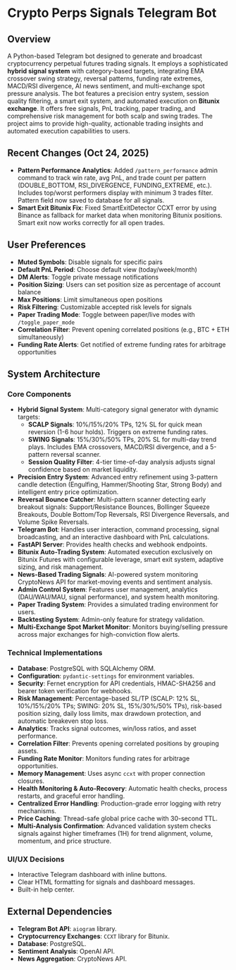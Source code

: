# Crypto Perps Signals Telegram Bot

## Overview
A Python-based Telegram bot designed to generate and broadcast cryptocurrency perpetual futures trading signals. It employs a sophisticated **hybrid signal system** with category-based targets, integrating EMA crossover swing strategy, reversal patterns, funding rate extremes, MACD/RSI divergence, AI news sentiment, and multi-exchange spot pressure analysis. The bot features a precision entry system, session quality filtering, a smart exit system, and automated execution on **Bitunix exchange**. It offers free signals, PnL tracking, paper trading, and comprehensive risk management for both scalp and swing trades. The project aims to provide high-quality, actionable trading insights and automated execution capabilities to users.

## Recent Changes (Oct 24, 2025)
- **Pattern Performance Analytics**: Added `/pattern_performance` admin command to track win rate, avg PnL, and trade count per pattern (DOUBLE_BOTTOM, RSI_DIVERGENCE, FUNDING_EXTREME, etc.). Includes top/worst performers display with minimum 3 trades filter. Pattern field now saved to database for all signals.
- **Smart Exit Bitunix Fix**: Fixed SmartExitDetector CCXT error by using Binance as fallback for market data when monitoring Bitunix positions. Smart exit now works correctly for all open trades.

## User Preferences
- **Muted Symbols**: Disable signals for specific pairs
- **Default PnL Period**: Choose default view (today/week/month)
- **DM Alerts**: Toggle private message notifications
- **Position Sizing**: Users can set position size as percentage of account balance
- **Max Positions**: Limit simultaneous open positions
- **Risk Filtering**: Customizable accepted risk levels for signals
- **Paper Trading Mode**: Toggle between paper/live modes with `/toggle_paper_mode`
- **Correlation Filter**: Prevent opening correlated positions (e.g., BTC + ETH simultaneously)
- **Funding Rate Alerts**: Get notified of extreme funding rates for arbitrage opportunities

## System Architecture

### Core Components
- **Hybrid Signal System**: Multi-category signal generator with dynamic targets:
  - **SCALP Signals**: 10%/15%/20% TPs, 12% SL for quick mean reversion (1-6 hour holds). Triggers on extreme funding rates.
  - **SWING Signals**: 15%/30%/50% TPs, 20% SL for multi-day trend plays. Includes EMA crossovers, MACD/RSI divergence, and a 5-pattern reversal scanner.
  - **Session Quality Filter**: 4-tier time-of-day analysis adjusts signal confidence based on market liquidity.
- **Precision Entry System**: Advanced entry refinement using 3-pattern candle detection (Engulfing, Hammer/Shooting Star, Strong Body) and intelligent entry price optimization.
- **Reversal Bounce Catcher**: Multi-pattern scanner detecting early breakout signals: Support/Resistance Bounces, Bollinger Squeeze Breakouts, Double Bottom/Top Reversals, RSI Divergence Reversals, and Volume Spike Reversals.
- **Telegram Bot**: Handles user interaction, command processing, signal broadcasting, and an interactive dashboard with PnL calculations.
- **FastAPI Server**: Provides health checks and webhook endpoints.
- **Bitunix Auto-Trading System**: Automated execution exclusively on Bitunix Futures with configurable leverage, smart exit system, adaptive sizing, and risk management.
- **News-Based Trading Signals**: AI-powered system monitoring CryptoNews API for market-moving events and sentiment analysis.
- **Admin Control System**: Features user management, analytics (DAU/WAU/MAU, signal performance), and system health monitoring.
- **Paper Trading System**: Provides a simulated trading environment for users.
- **Backtesting System**: Admin-only feature for strategy validation.
- **Multi-Exchange Spot Market Monitor**: Monitors buying/selling pressure across major exchanges for high-conviction flow alerts.

### Technical Implementations
- **Database**: PostgreSQL with SQLAlchemy ORM.
- **Configuration**: `pydantic-settings` for environment variables.
- **Security**: Fernet encryption for API credentials, HMAC-SHA256 and bearer token verification for webhooks.
- **Risk Management**: Percentage-based SL/TP (SCALP: 12% SL, 10%/15%/20% TPs; SWING: 20% SL, 15%/30%/50% TPs), risk-based position sizing, daily loss limits, max drawdown protection, and automatic breakeven stop loss.
- **Analytics**: Tracks signal outcomes, win/loss ratios, and asset performance.
- **Correlation Filter**: Prevents opening correlated positions by grouping assets.
- **Funding Rate Monitor**: Monitors funding rates for arbitrage opportunities.
- **Memory Management**: Uses async `ccxt` with proper connection closures.
- **Health Monitoring & Auto-Recovery**: Automatic health checks, process restarts, and graceful error handling.
- **Centralized Error Handling**: Production-grade error logging with retry mechanisms.
- **Price Caching**: Thread-safe global price cache with 30-second TTL.
- **Multi-Analysis Confirmation**: Advanced validation system checks signals against higher timeframes (1H) for trend alignment, volume, momentum, and price structure.

### UI/UX Decisions
- Interactive Telegram dashboard with inline buttons.
- Clear HTML formatting for signals and dashboard messages.
- Built-in help center.

## External Dependencies
- **Telegram Bot API**: `aiogram` library.
- **Cryptocurrency Exchanges**: `CCXT` library for Bitunix.
- **Database**: PostgreSQL.
- **Sentiment Analysis**: OpenAI API.
- **News Aggregation**: CryptoNews API.